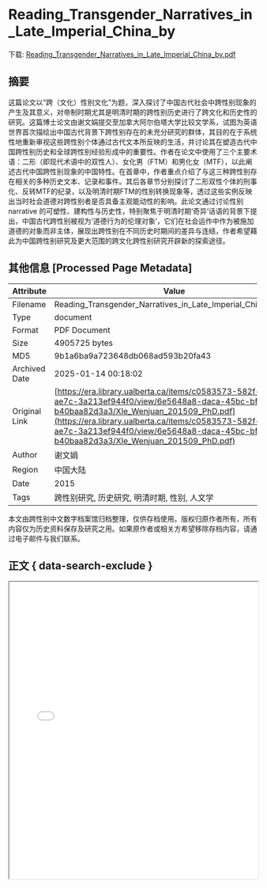 # Reading_Transgender_Narratives_in_Late_Imperial_China_by

<!-- tcd_download_link -->
下载: [Reading_Transgender_Narratives_in_Late_Imperial_China_by.pdf](Reading_Transgender_Narratives_in_Late_Imperial_China_by.pdf)
<!-- tcd_download_link_end -->

## 摘要

<!-- tcd_abstract -->
这篇论文以“跨（文化）性别文化”为题，深入探讨了中国古代社会中跨性别现象的产生及其意义，对帝制时期尤其是明清时期的跨性别历史进行了跨文化和历史性的研究。这篇博士论文由谢文娟提交至加拿大阿尔伯塔大学比较文学系，试图为英语世界首次描绘出中国古代背景下跨性别存在的未充分研究的群体，其目的在于系统性地重新审视这些跨性别个体通过古代文本所反映的生活，并讨论其在塑造古代中国跨性别历史和全球跨性别经验形成中的重要性。作者在论文中使用了三个主要术语：二形（即现代术语中的双性人）、女化男（FTM）和男化女（MTF），以此阐述古代中国跨性别现象的中国特性。在首章中，作者重点介绍了与这三种跨性别存在相关的多种历史文本、记录和事件。其后各章节分别探讨了二形双性个体的刑事化、反转MTF的纪录，以及明清时期FTM的性别转换现象等，透过这些实例反映出当时社会道德对跨性别者是否具备主观能动性的影响。此论文通过讨论性别 narrative 的可塑性、建构性与历史性，特别聚焦于明清时期‘奇异’话语的背景下提出，中国古代跨性别被视为‘道德行为的伦理对象’，它们在社会运作中作为被施加道德的对象而非主体，展现出跨性别在不同历史时期间的差异与连结，作者希望藉此为中国跨性别研究及更大范围的跨文化跨性别研究开辟新的探索途径。

<!-- tcd_abstract_end -->

## 其他信息 [Processed Page Metadata]

| Attribute       | Value                                  |
|-----------------|----------------------------------------|
| Filename        | Reading_Transgender_Narratives_in_Late_Imperial_China_by.pdf                             |
| Type            | document                                 |
| Format          | PDF Document                               |
| Size            | 4905725 bytes                           |
| MD5             | 9b1a6ba9a723648db068ad593b20fa43                                  |
| Archived Date   | 2025-01-14 00:18:02                             |
| Original Link   | [https://era.library.ualberta.ca/items/c0583573-582f-4a2f-ae7c-3a213ef944f0/view/6e5648a8-daca-45bc-bfa3-b40baa82d3a3/XIe_Wenjuan_201509_PhD.pdf](https://era.library.ualberta.ca/items/c0583573-582f-4a2f-ae7c-3a213ef944f0/view/6e5648a8-daca-45bc-bfa3-b40baa82d3a3/XIe_Wenjuan_201509_PhD.pdf)                         |
| Author          | 谢文娟                               |
| Region          | 中国大陆                               |
| Date            | 2015                                 |
| Tags            | 跨性别研究, 历史研究, 明清时期, 性别, 人文学                                 |

本文由跨性别中文数字档案馆归档整理，仅供存档使用。版权归原作者所有，所有内容仅为历史资料保存及研究之用。如果原作者或相关方希望移除存档内容，请通过电子邮件与我们联系。

## 正文 { data-search-exclude }

<!-- tcd_main_text -->
<iframe src="../Reading_Transgender_Narratives_in_Late_Imperial_China_by.pdf" width="100%" height="600px">
    <p>无法显示PDF，请下载查看。</p>
</iframe>
<!-- tcd_main_text_end -->

